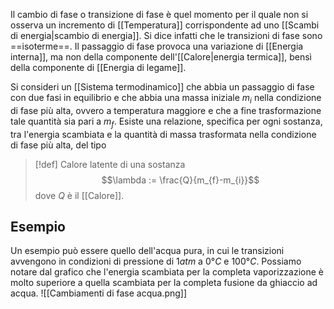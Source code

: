 Il cambio di fase o transizione di fase è quel momento per il quale non si osserva un incremento di [[Temperatura]] corrispondente ad uno [[Scambi di energia|scambio di energia]]. Si dice infatti che le transizioni di fase sono ==isoterme==.
Il passaggio di fase provoca una variazione di [[Energia interna]], ma non della componente dell'[[Calore|energia termica]], bensì della componente di [[Energia di legame]].

Si consideri un [[Sistema termodinamico]] che abbia un passaggio di fase con due fasi in equilibrio e che abbia una massa iniziale $m_{i}$ nella condizione di fase più alta, ovvero a temperatura maggiore e che a fine trasformazione tale quantità sia pari a $m_{f}$.
Esiste una relazione, specifica per ogni sostanza, tra l'energia scambiata e la quantità di massa trasformata nella condizione di fase più alta, del tipo

> [!def] Calore latente di una sostanza
> $$\lambda := \frac{Q}{m_{f}-m_{i}}$$
> dove $Q$ è il [[Calore]].

## Esempio
Un esempio può essere quello dell'acqua pura, in cui le transizioni avvengono in condizioni di pressione di $1atm$ a $0°C$ e $100°C$.
Possiamo notare dal grafico che l'energia scambiata per la completa vaporizzazione è molto superiore a quella scambiata per la completa fusione da ghiaccio ad acqua.
![[Cambiamenti di fase acqua.png]]